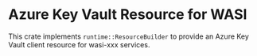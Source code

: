 # Azure Key Vault Resource for WASI

This crate implements `runtime::ResourceBuilder` to provide an Azure Key Vault client resource
for wasi-xxx services.
